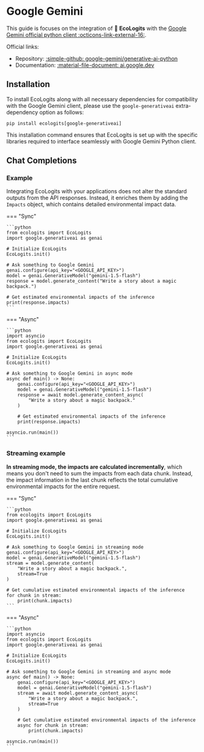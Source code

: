 # Google Gemini

This guide is focuses on the integration of :seedling: **EcoLogits** with the [Google Gemini official python client :octicons-link-external-16:](https://github.com/google-gemini/generative-ai-python).

Official links:

* Repository: [:simple-github: google-gemini/generative-ai-python](https://github.com/google-gemini/generative-ai-python)
* Documentation: [:material-file-document: ai.google.dev](https://ai.google.dev/gemini-api/docs?hl=fr)


## Installation

To install EcoLogits along with all necessary dependencies for compatibility with the Google Gemini client, please use the `google-generativeai` extra-dependency option as follows:

```shell
pip install ecologits[google-generativeai]
```

This installation command ensures that EcoLogits is set up with the specific libraries required to interface seamlessly with Google Gemini Python client.


## Chat Completions

### Example

Integrating EcoLogits with your applications does not alter the standard outputs from the API responses. Instead, it enriches them by adding the `Impacts` object, which contains detailed environmental impact data.

=== "Sync"

    ```python
    from ecologits import EcoLogits
    import google.generativeai as genai
    
    # Initialize EcoLogits
    EcoLogits.init()

    # Ask something to Google Gemini
    genai.configure(api_key="<GOOGLE_API_KEY>")
    model = genai.GenerativeModel("gemini-1.5-flash")
    response = model.generate_content("Write a story about a magic backpack.")
    
    # Get estimated environmental impacts of the inference
    print(response.impacts)
    ```

=== "Async"

    ```python
    import asyncio
    from ecologits import EcoLogits
    import google.generativeai as genai
    
    # Initialize EcoLogits
    EcoLogits.init()

    # Ask something to Google Gemini in async mode
    async def main() -> None:
        genai.configure(api_key="<GOOGLE_API_KEY>")
        model = genai.GenerativeModel("gemini-1.5-flash")
        response = await model.generate_content_async(
            "Write a story about a magic backpack."
        )
    
        # Get estimated environmental impacts of the inference
        print(response.impacts)

    asyncio.run(main())
    ```

### Streaming example

**In streaming mode, the impacts are calculated incrementally**, which means you don't need to sum the impacts from each data chunk. Instead, the impact information in the last chunk reflects the total cumulative environmental impacts for the entire request.

=== "Sync" 

    ```python
    from ecologits import EcoLogits
    import google.generativeai as genai

    # Initialize EcoLogits
    EcoLogits.init()

    # Ask something to Google Gemini in streaming mode
    genai.configure(api_key="<GOOGLE_API_KEY>")
    model = genai.GenerativeModel("gemini-1.5-flash")
    stream = model.generate_content(
        "Write a story about a magic backpack.", 
        stream=True
    )

    # Get cumulative estimated environmental impacts of the inference
    for chunk in stream:
        print(chunk.impacts)
    ```

=== "Async"

    ```python
    import asyncio
    from ecologits import EcoLogits
    import google.generativeai as genai

    # Initialize EcoLogits
    EcoLogits.init()

    # Ask something to Google Gemini in streaming and async mode
    async def main() -> None:
        genai.configure(api_key="<GOOGLE_API_KEY>")
        model = genai.GenerativeModel("gemini-1.5-flash")
        stream = await model.generate_content_async(
            "Write a story about a magic backpack.", 
            stream=True
        )

        # Get cumulative estimated environmental impacts of the inference
        async for chunk in stream:
            print(chunk.impacts)

    asyncio.run(main())
    ```
